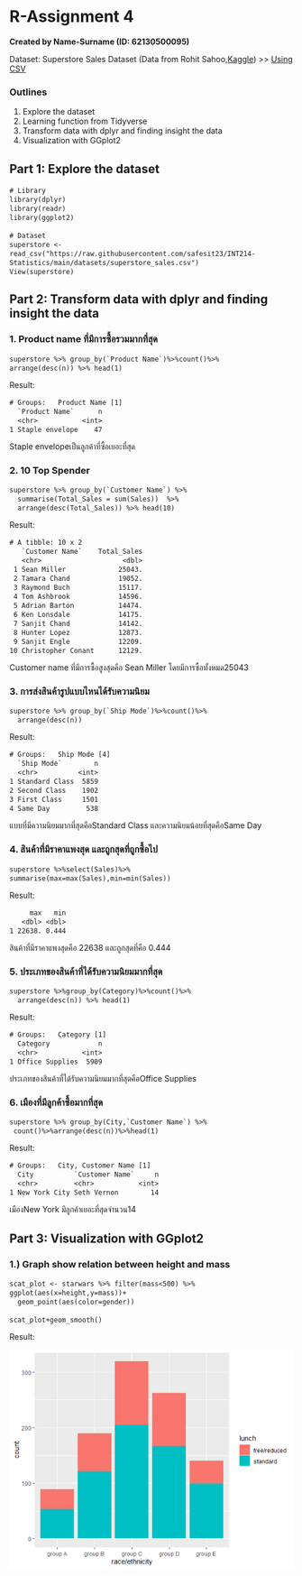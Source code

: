 # R-Assignment 4

**Created by Name-Surname (ID: 62130500095)**

Dataset: Superstore Sales Dataset (Data from Rohit Sahoo,[Kaggle](https://www.kaggle.com/rohitsahoo/sales-forecasting)) >> [Using CSV](https://raw.githubusercontent.com/safesit23/INT214-Statistics/main/datasets/superstore_sales.csv)


### Outlines
1. Explore the dataset
2. Learning function from Tidyverse
3. Transform data with dplyr and finding insight the data
4. Visualization with GGplot2

## Part 1: Explore the dataset

```
# Library
library(dplyr)
library(readr)
library(ggplot2)

# Dataset
superstore <- read_csv("https://raw.githubusercontent.com/safesit23/INT214-Statistics/main/datasets/superstore_sales.csv")
View(superstore)
```

## Part 2: Transform data with dplyr and finding insight the data

### 1. Product name ที่มีการซื้อรวมมากที่สุด
```
superstore %>% group_by(`Product Name`)%>%count()%>%
arrange(desc(n)) %>% head(1)

```

Result:

```
# Groups:   Product Name [1]
  `Product Name`      n
  <chr>           <int>
1 Staple envelope    47
```
Staple envelopeเป็นลูกค้าที่ซื้อเยอะที่สุด

### 2. 10 Top Spender
```
superstore %>% group_by(`Customer Name`) %>%
  summarise(Total_Sales = sum(Sales))  %>%
  arrange(desc(Total_Sales)) %>% head(10)
```

Result:

```
# A tibble: 10 x 2
   `Customer Name`    Total_Sales
   <chr>                    <dbl>
 1 Sean Miller             25043.
 2 Tamara Chand            19052.
 3 Raymond Buch            15117.
 4 Tom Ashbrook            14596.
 5 Adrian Barton           14474.
 6 Ken Lonsdale            14175.
 7 Sanjit Chand            14142.
 8 Hunter Lopez            12873.
 9 Sanjit Engle            12209.
10 Christopher Conant      12129.
```
Customer name ที่มีการซื้อสูงสุดคือ Sean Miller โดยมีการซื้อทั้งหมด25043

### 3. การส่งสินค้ารูปแบบไหนได้รับความนิยม
```
superstore %>% group_by(`Ship Mode`)%>%count()%>%
  arrange(desc(n)) 

```

Result:

```
# Groups:   Ship Mode [4]
  `Ship Mode`        n
  <chr>          <int>
1 Standard Class  5859
2 Second Class    1902
3 First Class     1501
4 Same Day         538
```
แบบที่มีความนิยมมากที่สุดคือStandard Class และความนิยมน้อยที่สุดคือSame Day

### 4. สินค้าที่มีราคาแพงสุด และถูกสุดที่ถูกซื้อไป
```
superstore %>%select(Sales)%>%
summarise(max=max(Sales),min=min(Sales))

```

Result:

```
     max   min
   <dbl> <dbl>
1 22638. 0.444
```
สินค้าที่มีราคาแพงสุดคือ 22638 และถูกสุดที่คือ 0.444

### 5. ประเภทของสินค้าที่ได้รับความนิยมมากที่สุด
```
superstore %>%group_by(Category)%>%count()%>%
  arrange(desc(n)) %>% head(1)
```

Result:

```
# Groups:   Category [1]
  Category            n
  <chr>           <int>
1 Office Supplies  5909
```
ประเภทของสินค้าที่ได้รับความนิยมมากที่สุดคือOffice Supplies

### 6. เมืองที่มีลูกค้าซื้อมากที่สุด
```
superstore %>% group_by(City,`Customer Name`) %>%
 count()%>%arrange(desc(n))%>%head(1)

```

Result:

```
# Groups:   City, Customer Name [1]
  City          `Customer Name`     n
  <chr>         <chr>           <int>
1 New York City Seth Vernon        14
```
เมืองNew York มีลูกค้าเยอะที่สุดจำนวน14

## Part 3: Visualization with GGplot2
### 1.) Graph show relation between height and mass
```
scat_plot <- starwars %>% filter(mass<500) %>% ggplot(aes(x=height,y=mass))+
  geom_point(aes(color=gender))

scat_plot+geom_smooth()
```
Result:

![Graph 1](graph1.png)